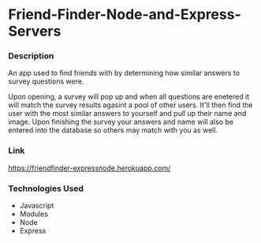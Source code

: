 # Friend-Finder-Node-and-Express-Servers

### Description
An app used to find friends with by determining how similar answers to survey questions were.

Upon opening, a survey will pop up and when all questions are enetered it will match the survey results agasint a pool of other users. It'll then find the user with the most similar answers to yourself and pull up their name and image. Upon finishing the survey your answers and name will also be entered into the database so others may match with you as well. 

### Link 
https://friendfinder-expressnode.herokuapp.com/

### Technologies Used 
* Javascript
* Modules
* Node
* Express
